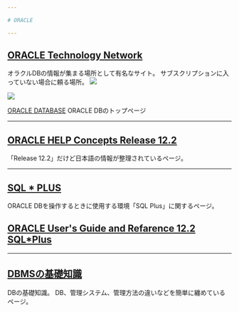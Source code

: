 ```yaml
---

# ORACLE

---
```

## [ORACLE Technology Network](https://www.oracle.com/jp/topics/technologies/join-the-oracle-technology-network.html)

オラクルDBの情報が集まる場所として有名なサイト。
サブスクリプションに入っていない場合に頼る場所。
![](https://i.imgur.com/vdTKLxf.png)

![](https://i.imgur.com/Izg0ufh.png)


[ORACLE DATABASE](https://www.oracle.com/jp/database/)
ORACLE DBのトップページ


---
## [ORACLE HELP Concepts  Release 12.2](https://docs.oracle.com/cd/E82638_01/cncpt/introduction-to-oracle-database.html#GUID-A42A6EF0-20F8-4F4B-AFF7-09C100AE581E)
「Release 12.2」だけど日本語の情報が整理されているページ。

---

## [SQL * PLUS](https://www.shift-the-oracle.com/sqlplus/)
ORACLE DBを操作するときに使用する環境「SQL Plus」に関するページ。

## [ORACLE User's Guide and Refarence 12.2  SQL*Plus](https://docs.oracle.com/cd/E82638_01/sqpug/)

---

## [DBMSの基礎知識](https://rfs.jp/sb/sql/s01/01-19.html)
DBの基礎知識。
DB、管理システム、管理方法の違いなどを簡単に纏めているページ。
